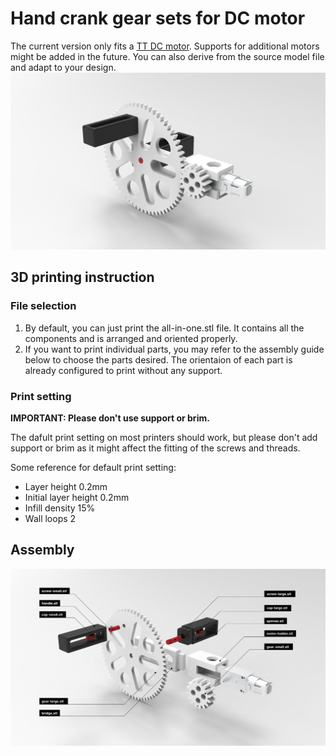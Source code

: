 # Hand crank gear sets for DC motor

The current version only fits a [TT DC motor](https://www.adafruit.com/product/3777). Supports for additional motors might be added in the future. You can also derive from the source model file and adapt to your design.
![A hand crank gear sets for TT dc motor](./images/assemble.jpg)

## 3D printing instruction

### File selection

1. By default, you can just print the all-in-one.stl file. It contains all the components and is arranged and oriented properly.
2. If you want to print individual parts, you may refer to the assembly guide below to choose the parts desired. The orientaion of each part is already configured to print without any support.

### Print setting

**IMPORTANT: Please don't use support or brim.**

The dafult print setting on most printers should work, but please don't add support or brim as it might affect the fitting of the screws and threads.

Some reference for default print setting:

- Layer height 0.2mm
- Initial layer height 0.2mm
- Infill density 15%
- Wall loops 2

## Assembly

![An assembly image for the hand crank gear set](./images/instruction.jpg)
